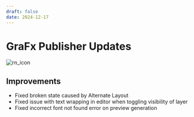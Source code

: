 ```yaml
--- 
draft: false
date: 2024-12-17 
---
```


# GraFx Publisher Updates

![rn_icon](../../../../../assets/icon-GraFx-Publisher.svg)

<!-- more -->

## Improvements
- Fixed broken state caused by Alternate Layout
- Fixed issue with text wrapping in editor when toggling visibility of layer
- Fixed incorrect font not found error on preview generation
